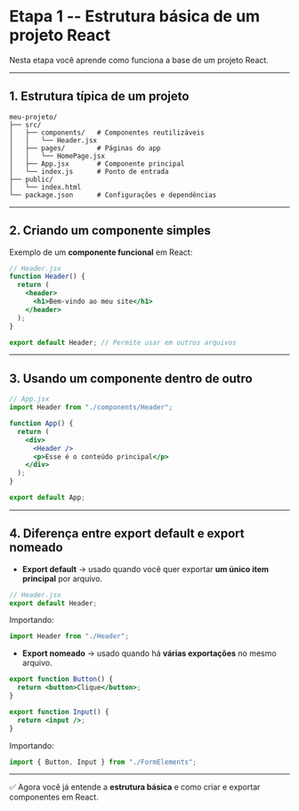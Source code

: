 # Etapa 1 -- Estrutura básica de um projeto React

Nesta etapa você aprende como funciona a base de um projeto React.

------------------------------------------------------------------------

## 1. Estrutura típica de um projeto

    meu-projeto/
    ├── src/
    │   ├── components/   # Componentes reutilizáveis
    │   │   └── Header.jsx
    │   ├── pages/        # Páginas do app
    │   │   └── HomePage.jsx
    │   ├── App.jsx       # Componente principal
    │   └── index.js      # Ponto de entrada
    ├── public/
    │   └── index.html
    └── package.json      # Configurações e dependências

------------------------------------------------------------------------

## 2. Criando um componente simples

Exemplo de um **componente funcional** em React:

``` jsx
// Header.jsx
function Header() {
  return (
    <header>
      <h1>Bem-vindo ao meu site</h1>
    </header>
  );
}

export default Header; // Permite usar em outros arquivos
```

------------------------------------------------------------------------

## 3. Usando um componente dentro de outro

``` jsx
// App.jsx
import Header from "./components/Header";

function App() {
  return (
    <div>
      <Header />
      <p>Esse é o conteúdo principal</p>
    </div>
  );
}

export default App;
```

------------------------------------------------------------------------

## 4. Diferença entre export default e export nomeado

-   **Export default** → usado quando você quer exportar **um único item
    principal** por arquivo.

``` jsx
// Header.jsx
export default Header;
```

Importando:

``` jsx
import Header from "./Header";
```

-   **Export nomeado** → usado quando há **várias exportações** no mesmo
    arquivo.

``` jsx
export function Button() {
  return <button>Clique</button>;
}

export function Input() {
  return <input />;
}
```

Importando:

``` jsx
import { Button, Input } from "./FormElements";
```

------------------------------------------------------------------------

✅ Agora você já entende a **estrutura básica** e como criar e exportar
componentes em React.
